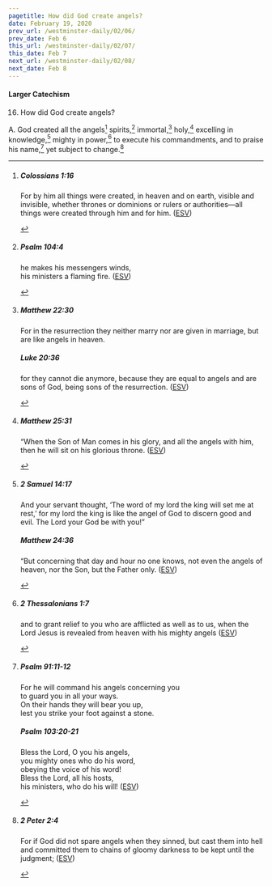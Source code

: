 ```yaml
---
pagetitle: How did God create angels?
date: February 19, 2020
prev_url: /westminster-daily/02/06/
prev_date: Feb 6
this_url: /westminster-daily/02/07/
this_date: Feb 7
next_url: /westminster-daily/02/08/
next_date: Feb 8
---
```


#### Larger Catechism

16. How did God create angels?

A. God created all the angels[^fnref:wlc1] spirits,[^fnref:wlc2] immortal,[^fnref:wlc3] holy,[^fnref:wlc4] excelling in knowledge,[^fnref:wlc5] mighty in power,[^fnref:wlc6] to execute his commandments, and to praise his name,[^fnref:wlc7] yet subject to change.[^fnref:wlc8]


[^fnref:wlc1]: <div class="esv"><h5>Colossians 1:16</h5> <div class="esv-text"><p id="p51001016.01-1">For by him all things were created, in heaven and on earth, visible and invisible, whether thrones or dominions or rulers or authorities&#8212;all things were created through him and for him.  (<a href="http://www.esv.org" class="copyright">ESV</a>)</p> </div> </div>

[^fnref:wlc2]: <div class="esv"><h5>Psalm 104:4</h5> <div class="esv-text"><div class="block-indent"> <p class="line-group" id="p19104004.01-1">he makes his messengers winds,<br /> <span class="indent"></span>his ministers a flaming fire.  (<a href="http://www.esv.org" class="copyright">ESV</a>)</p> </div> </div> </div>

[^fnref:wlc3]: <div class="esv"><h5>Matthew 22:30</h5> <div class="esv-text"><p id="p40022030.01-1"><span class="woc">For in the resurrection they neither marry nor are given in marriage, but are like angels in heaven.</span></p> </div><h5>Luke 20:36</h5> <div class="esv-text"><p id="p42020036.01-2"><span class="woc">for they cannot die anymore, because they are equal to angels and are sons of God, being sons of the resurrection.</span>  (<a href="http://www.esv.org" class="copyright">ESV</a>)</p> </div> </div>

[^fnref:wlc4]: <div class="esv"><h5>Matthew 25:31</h5> <div class="esv-text"> <p id="p40025031.04-1"><span class="woc">&#8220;When the Son of Man comes in his glory, and all the angels with him, then he will sit on his glorious throne.</span>  (<a href="http://www.esv.org" class="copyright">ESV</a>)</p> </div> </div>

[^fnref:wlc5]: <div class="esv"><h5>2 Samuel 14:17</h5> <div class="esv-text"><p id="p10014017.01-1">And your servant thought, &#8216;The word of my lord the king will set me at rest,&#8217; for my lord the king is like the angel of God to discern good and evil. The <span class="small-caps">Lord</span> your God be with you!&#8221;</p> </div><h5>Matthew 24:36</h5> <div class="esv-text"> <p id="p40024036.08-2"><span class="woc">&#8220;But concerning that day and hour no one knows, not even the angels of heaven, nor the Son, but the Father only.</span>  (<a href="http://www.esv.org" class="copyright">ESV</a>)</p> </div> </div>

[^fnref:wlc6]: <div class="esv"><h5>2 Thessalonians 1:7</h5> <div class="esv-text"><p id="p53001007.01-1">and to grant relief to you who are afflicted as well as to us, when the Lord Jesus is revealed from heaven with his mighty angels  (<a href="http://www.esv.org" class="copyright">ESV</a>)</p> </div> </div>

[^fnref:wlc7]: <div class="esv"><h5>Psalm 91:11-12</h5> <div class="esv-text"><div class="block-indent"> <p class="line-group" id="p19091011.01-1">For he will command his angels concerning you<br /> <span class="indent"></span>to guard you in all your ways.<br />  On their hands they will bear you up,<br /> <span class="indent"></span>lest you strike your foot against a stone.</p> </div> </div><h5>Psalm 103:20-21</h5> <div class="esv-text"><div class="block-indent"> <p class="line-group" id="p19103020.01-2">Bless the <span class="small-caps">Lord</span>, O you his angels,<br /> <span class="indent"></span>you mighty ones who do his word,<br /> <span class="indent"></span>obeying the voice of his word!<br />  Bless the <span class="small-caps">Lord</span>, all his hosts,<br /> <span class="indent"></span>his ministers, who do his will!  (<a href="http://www.esv.org" class="copyright">ESV</a>)</p> </div> </div> </div>

[^fnref:wlc8]: <div class="esv"><h5>2 Peter 2:4</h5> <div class="esv-text"><p id="p61002004.01-1">For if God did not spare angels when they sinned, but cast them into hell and committed them to chains of gloomy darkness to be kept until the judgment;  (<a href="http://www.esv.org" class="copyright">ESV</a>)</p> </div> </div>

